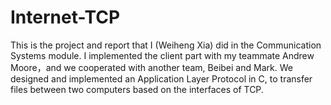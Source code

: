 # Internet-TCP
This is the project and report that I (Weiheng Xia) did in the Communication Systems module.
I implemented the client part with my teammate Andrew Moore，and we cooperated with another team, Beibei and Mark. 
We designed and implemented an Application Layer Protocol in C, to transfer files between two computers based on the interfaces of TCP.

